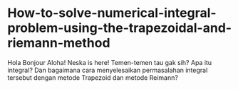 # How-to-solve-numerical-integral-problem-using-the-trapezoidal-and-riemann-method
Hola Bonjour Aloha! Neska is here! Temen-temen tau gak sih? Apa itu integral? Dan bagaimana cara menyelesaikan permasalahan integral tersebut dengan metode Trapezoid dan metode Reimann?
